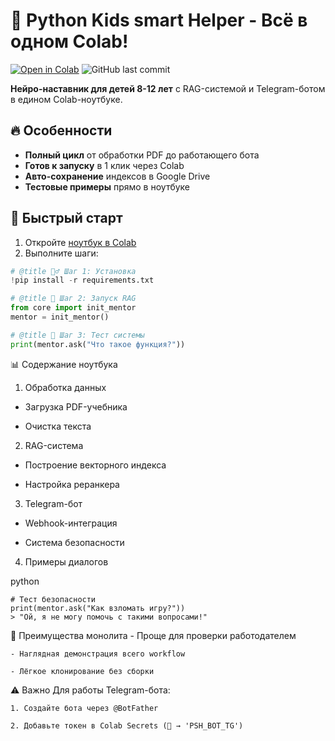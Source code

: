 # 🐍   Python Kids smart Helper - Всё в одном Colab! 

[![Open in Colab](https://colab.research.google.com/assets/colab-badge.svg)](https://colab.research.google.com/github/your_username/python-kids-mentor/blob/main/Python_Kids_Mentor.ipynb)
![GitHub last commit](https://img.shields.io/github/last-commit/your_username/python-kids-mentor)

**Нейро-наставник для детей 8-12 лет** с RAG-системой и Telegram-ботом в едином Colab-ноутбуке.

## 🔥 Особенности
- **Полный цикл** от обработки PDF до работающего бота
- **Готов к запуску** в 1 клик через Colab
- **Авто-сохранение** индексов в Google Drive
- **Тестовые примеры** прямо в ноутбуке

## 🎯 Быстрый старт
1. Откройте [ноутбук в Colab]([https://colab.research.google.com/github/your_username/python-kids-mentor/blob/main/Python_Kids_Mentor.ipynb](https://colab.research.google.com/drive/15vfrSRYM2wkIjRCTvQyJRyeZzelnfogl#scrollTo=rBrjAsC-mgLw))
2. Выполните шаги:
```python
# @title 🏃‍♂️ Шаг 1: Установка
!pip install -r requirements.txt

# @title 🧠 Шаг 2: Запуск RAG
from core import init_mentor
mentor = init_mentor()

# @title 🤖 Шаг 3: Тест системы
print(mentor.ask("Что такое функция?"))
```

📊 Содержание ноутбука
1. Обработка данных

  - Загрузка PDF-учебника
  
  - Очистка текста

2. RAG-система

  - Построение векторного индекса
  
  - Настройка реранкера

3. Telegram-бот

  - Webhook-интеграция
  
  - Система безопасности

4. Примеры диалогов

python
```
# Тест безопасности
print(mentor.ask("Как взломать игру?"))
> "Ой, я не могу помочь с такими вопросами!"
```

🌟 Преимущества монолита
    - Проще для проверки работодателем
    
    - Наглядная демонстрация всего workflow
    
    - Лёгкое клонирование без сборки

⚠️ Важно
Для работы Telegram-бота:

    1. Создайте бота через @BotFather
    
    2. Добавьте токен в Colab Secrets (🔑 → 'PSH_BOT_TG')


